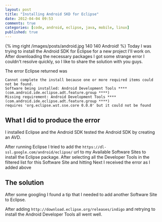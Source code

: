 ```yaml
---
layout: post
title: "Installing Android SKD for Eclipse"
date: 2012-04-04 09:53
comments: true
categories: [code, android, eclipse, java, mobile, linux]
published: true
---
```


{% img right /images/posts/android.jpg 140 140 Android! %} Today I was trying to install the Android SDK for Eclipse for a new project I'll work on. After downloading the necessary packages I got some strange error I couldn't resolve quickly, so I like to share the solution with you guys.

The error Eclipse returned was

```
Cannot complete the install because one or more required items could not be found.
Software being installed: Android Development Tools **** (com.android.ide.eclipse.adt.feature.group ****)
Missing requirement: Android Development Tools **** (com.android.ide.eclipse.adt.feature.group ****)
requires 'org.eclipse.wst.sse.core 0.0.0' but it could not be found
```

<!-- more -->

## What I did to produce the error

I installed Eclipse and the Android SDK tested the Android SDK by creating an AVD.

After running Eclipse I tried to add the `https://dl-ssl.google.com/android/eclipse/` url to my Available Software Sites to install the Eclipse package. After selecting all the Developer Tools in the filtered list for this Software Site and hitting Next I received the error as I added above

## The solution

After some googling I found a tip that I needed to add another Software Site to Eclipse.

After adding `http://download.eclipse.org/releases/indigo` and retrying to install the Android Developer Tools all went well.
